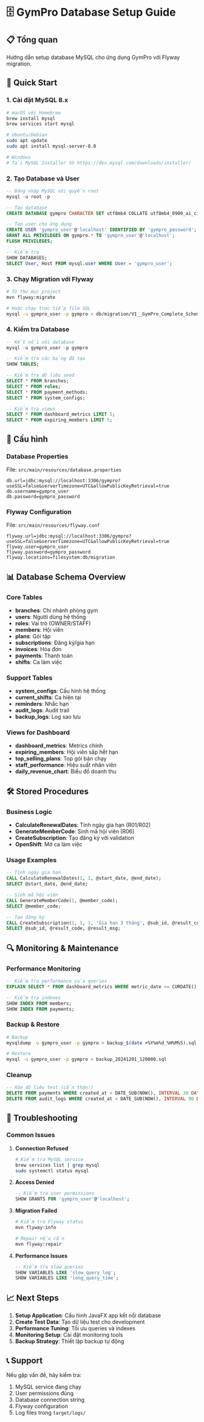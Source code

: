 # 🗄️ GymPro Database Setup Guide

## 📋 Tổng quan
Hướng dẫn setup database MySQL cho ứng dụng GymPro với Flyway migration.

## 🚀 Quick Start

### 1. Cài đặt MySQL 8.x
```bash
# macOS với Homebrew
brew install mysql
brew services start mysql

# Ubuntu/Debian
sudo apt update
sudo apt install mysql-server-8.0

# Windows
# Tải MySQL Installer từ https://dev.mysql.com/downloads/installer/
```

### 2. Tạo Database và User
```sql
-- Đăng nhập MySQL với quyền root
mysql -u root -p

-- Tạo database
CREATE DATABASE gympro CHARACTER SET utf8mb4 COLLATE utf8mb4_0900_ai_ci;

-- Tạo user cho ứng dụng
CREATE USER 'gympro_user'@'localhost' IDENTIFIED BY 'gympro_password';
GRANT ALL PRIVILEGES ON gympro.* TO 'gympro_user'@'localhost';
FLUSH PRIVILEGES;

-- Kiểm tra
SHOW DATABASES;
SELECT User, Host FROM mysql.user WHERE User = 'gympro_user';
```

### 3. Chạy Migration với Flyway
```bash
# Từ thư mục project
mvn flyway:migrate

# Hoặc chạy trực tiếp file SQL
mysql -u gympro_user -p gympro < db/migration/V1__GymPro_Complete_Schema.sql
```

### 4. Kiểm tra Database
```sql
-- Kết nối với database
mysql -u gympro_user -p gympro

-- Kiểm tra các bảng đã tạo
SHOW TABLES;

-- Kiểm tra dữ liệu seed
SELECT * FROM branches;
SELECT * FROM roles;
SELECT * FROM payment_methods;
SELECT * FROM system_configs;

-- Kiểm tra views
SELECT * FROM dashboard_metrics LIMIT 5;
SELECT * FROM expiring_members LIMIT 5;
```

## 🔧 Cấu hình

### Database Properties
File: `src/main/resources/database.properties`
```properties
db.url=jdbc:mysql://localhost:3306/gympro?useSSL=false&serverTimezone=UTC&allowPublicKeyRetrieval=true
db.username=gympro_user
db.password=gympro_password
```

### Flyway Configuration
File: `src/main/resources/flyway.conf`
```properties
flyway.url=jdbc:mysql://localhost:3306/gympro?useSSL=false&serverTimezone=UTC&allowPublicKeyRetrieval=true
flyway.user=gympro_user
flyway.password=gympro_password
flyway.locations=filesystem:db/migration
```

## 📊 Database Schema Overview

### Core Tables
- **branches**: Chi nhánh phòng gym
- **users**: Người dùng hệ thống
- **roles**: Vai trò (OWNER/STAFF)
- **members**: Hội viên
- **plans**: Gói tập
- **subscriptions**: Đăng ký/gia hạn
- **invoices**: Hóa đơn
- **payments**: Thanh toán
- **shifts**: Ca làm việc

### Support Tables
- **system_configs**: Cấu hình hệ thống
- **current_shifts**: Ca hiện tại
- **reminders**: Nhắc hạn
- **audit_logs**: Audit trail
- **backup_logs**: Log sao lưu

### Views for Dashboard
- **dashboard_metrics**: Metrics chính
- **expiring_members**: Hội viên sắp hết hạn
- **top_selling_plans**: Top gói bán chạy
- **staff_performance**: Hiệu suất nhân viên
- **daily_revenue_chart**: Biểu đồ doanh thu

## 🛠️ Stored Procedures

### Business Logic
- **CalculateRenewalDates**: Tính ngày gia hạn (R01/R02)
- **GenerateMemberCode**: Sinh mã hội viên (R06)
- **CreateSubscription**: Tạo đăng ký với validation
- **OpenShift**: Mở ca làm việc

### Usage Examples
```sql
-- Tính ngày gia hạn
CALL CalculateRenewalDates(1, 1, @start_date, @end_date);
SELECT @start_date, @end_date;

-- Sinh mã hội viên
CALL GenerateMemberCode(1, @member_code);
SELECT @member_code;

-- Tạo đăng ký
CALL CreateSubscription(1, 1, 1, 'Gia hạn 3 tháng', @sub_id, @result_code, @result_msg);
SELECT @sub_id, @result_code, @result_msg;
```

## 🔍 Monitoring & Maintenance

### Performance Monitoring
```sql
-- Kiểm tra performance của queries
EXPLAIN SELECT * FROM dashboard_metrics WHERE metric_date >= CURDATE() - INTERVAL 7 DAY;

-- Kiểm tra indexes
SHOW INDEX FROM members;
SHOW INDEX FROM payments;
```

### Backup & Restore
```bash
# Backup
mysqldump -u gympro_user -p gympro > backup_$(date +%Y%m%d_%H%M%S).sql

# Restore
mysql -u gympro_user -p gympro < backup_20241201_120000.sql
```

### Cleanup
```sql
-- Xóa dữ liệu test (cẩn thận!)
DELETE FROM payments WHERE created_at < DATE_SUB(NOW(), INTERVAL 30 DAY);
DELETE FROM audit_logs WHERE created_at < DATE_SUB(NOW(), INTERVAL 90 DAY);
```

## 🚨 Troubleshooting

### Common Issues

1. **Connection Refused**
   ```bash
   # Kiểm tra MySQL service
   brew services list | grep mysql
   sudo systemctl status mysql
   ```

2. **Access Denied**
   ```sql
   -- Kiểm tra user permissions
   SHOW GRANTS FOR 'gympro_user'@'localhost';
   ```

3. **Migration Failed**
   ```bash
   # Kiểm tra Flyway status
   mvn flyway:info
   
   # Repair nếu cần
   mvn flyway:repair
   ```

4. **Performance Issues**
   ```sql
   -- Kiểm tra slow queries
   SHOW VARIABLES LIKE 'slow_query_log';
   SHOW VARIABLES LIKE 'long_query_time';
   ```

## 📈 Next Steps

1. **Setup Application**: Cấu hình JavaFX app kết nối database
2. **Create Test Data**: Tạo dữ liệu test cho development
3. **Performance Tuning**: Tối ưu queries và indexes
4. **Monitoring Setup**: Cài đặt monitoring tools
5. **Backup Strategy**: Thiết lập backup tự động

## 📞 Support

Nếu gặp vấn đề, hãy kiểm tra:
1. MySQL service đang chạy
2. User permissions đúng
3. Database connection string
4. Flyway configuration
5. Log files trong `target/logs/`
